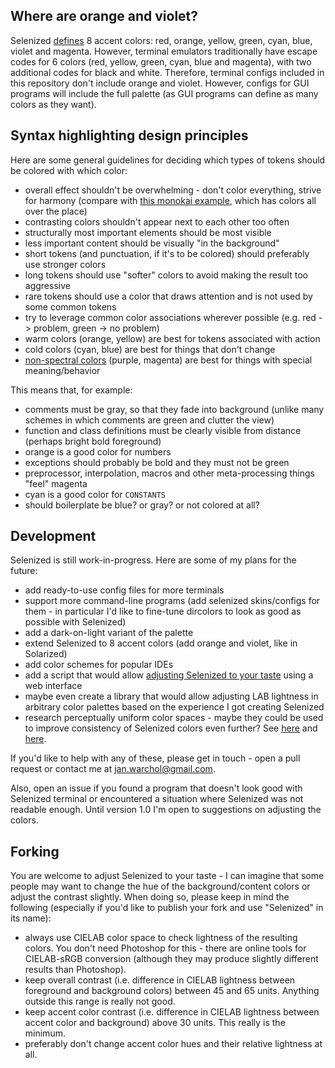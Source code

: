 Where are orange and violet?
----------------------------

Selenized [defines](the-values.md) 8 accent colors: red, orange, yellow, green,
cyan, blue, violet and magenta. However, terminal emulators traditionally have
escape codes for 6 colors (red, yellow, green, cyan, blue and magenta), with
two additional codes for black and white. Therefore, terminal configs included
in this repository don't include orange and violet. However, configs for GUI
programs will include the full palette (as GUI programs can define as many
colors as they want).


Syntax highlighting design principles
-------------------------------------

Here are some general guidelines for deciding which types of tokens should be
colored with which color:

- overall effect shouldn't be overwhelming - don't color everything, strive for
  harmony (compare with [this monokai
  example](https://i.imgur.com/ATVTHr6.png), which has colors all over the
  place)
- contrasting colors shouldn't appear next to each other too often
- structurally most important elements should be most visible
- less important content should be visually "in the background"
- short tokens (and punctuation, if it's to be colored) should preferably use
  stronger colors 
- long tokens should use "softer" colors to avoid making the result too
  aggressive
- rare tokens should use a color that draws attention and is not used by some
  common tokens
- try to leverage common color associations wherever possible (e.g. red ->
  problem, green -> no problem)
- warm colors (orange, yellow) are best for tokens associated with action
- cold colors (cyan, blue) are best for things that don't change
- [non-spectral colors](https://en.wikipedia.org/wiki/Spectral_color) (purple,
  magenta) are best for things with special meaning/behavior

This means that, for example:

- comments must be gray, so that they fade into background (unlike many schemes
  in which comments are green and clutter the view)
- function and class definitions must be clearly visible from distance (perhaps
  bright bold foreground)
- orange is a good color for numbers
- exceptions should probably be bold and they must not be green
- preprocessor, interpolation, macros and other meta-processing things "feel"
  magenta
- cyan is a good color for `CONSTANTS`
- should boilerplate be blue? or gray? or not colored at all?


Development
-----------

Selenized is still work-in-progress.  Here are some of my plans for the future:
- add ready-to-use config files for more terminals
- support more command-line programs (add selenized skins/configs for them - in
  particular I'd like to fine-tune dircolors to look as good as possible with
  Selenized)
- add a dark-on-light variant of the palette
- extend Selenized to 8 accent colors (add orange and violet, like in
  Solarized)
- add color schemes for popular IDEs
- add a script that would allow [adjusting Selenized to your taste](#forking)
  using a web interface
- maybe even create a library that would allow adjusting LAB lightness in
  arbitrary color palettes based on the experience I got creating Selenized
- research perceptually uniform color spaces - maybe they could be used to
  improve consistency of Selenized colors even further?  See
  [here](www.brucelindbloom.com/UPLab.html) and
  [here](https://en.wikipedia.org/wiki/Munsell_color_system).

If you'd like to help with any of these, please get in touch - open a pull
request or contact me at jan.warchol@gmail.com.

Also, open an issue if you found a program that doesn't look good with
Selenized terminal or encountered a situation where Selenized was not readable
enough.  Until version 1.0 I'm open to suggestions on adjusting the colors.



Forking
-------

You are welcome to adjust Selenized to your taste - I can imagine that some
people may want to change the hue of the background/content colors or adjust
the contrast slightly.  When doing so, please keep in mind the following
(especially if you'd like to publish your fork and use "Selenized" in its
name):
- always use CIELAB color space to check lightness of the resulting colors.
  You don't need Photoshop for this - there are online tools for CIELAB-sRGB
  conversion (although they may produce slightly different results than
  Photoshop).
- keep overall contrast (i.e. difference in CIELAB lightness between foreground
  and background colors) between 45 and 65 units.  Anything outside this range
  is really not good.
- keep accent color contrast (i.e. difference in CIELAB lightness between
  accent color and background) above 30 units. This really is the minimum.
- preferably don't change accent color hues and their relative lightness at
  all.

